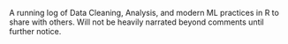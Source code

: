 A running log of Data Cleaning, Analysis, and modern ML practices in R to share with others.
Will not be heavily narrated beyond comments until further notice.

